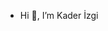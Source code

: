   -  Hi 👋, I’m Kader İzgi



<!---
kaderizgi/kaderizgi is a ✨ special ✨ repository because its `README.md` (this file) appears on your GitHub profile.
You can click the Preview link to take a look at your changes.
--->
